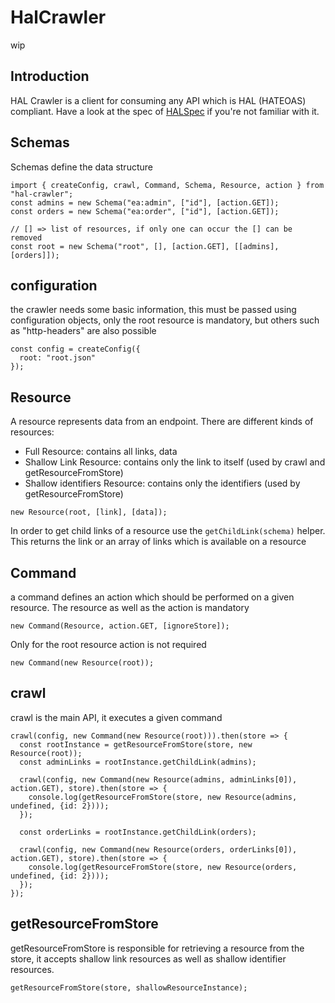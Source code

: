 # HalCrawler

wip

## Introduction
HAL Crawler is a client for consuming any API which is HAL (HATEOAS) compliant.
Have a look at the spec of [HALSpec] if you're not familiar with it.

## Schemas
Schemas define the data structure

```
import { createConfig, crawl, Command, Schema, Resource, action } from "hal-crawler";
const admins = new Schema("ea:admin", ["id"], [action.GET]);
const orders = new Schema("ea:order", ["id"], [action.GET]);

// [] => list of resources, if only one can occur the [] can be removed
const root = new Schema("root", [], [action.GET], [[admins], [orders]]);
```

## configuration
the crawler needs some basic information, this must be passed using configuration objects, only the root resource is mandatory, but others such as "http-headers" are also possible
```
const config = createConfig({
  root: "root.json"
});
```

## Resource
A resource represents data from an endpoint. There are different kinds of resources:
- Full Resource: contains all links, data
- Shallow Link Resource: contains only the link to itself (used by crawl and getResourceFromStore)
- Shallow identifiers Resource: contains only the identifiers (used by getResourceFromStore)
```
new Resource(root, [link], [data]);
```
In order to get child links of a resource use the ``` getChildLink(schema) ``` helper. This returns the link or an array of links which is available on a resource

## Command
a command defines an action which should be performed on a given resource.
The resource as well as the action is mandatory
```
new Command(Resource, action.GET, [ignoreStore]);
```
Only for the root resource action is not required
```
new Command(new Resource(root));
```

## crawl
crawl is the main API, it executes a given command
```
crawl(config, new Command(new Resource(root))).then(store => {
  const rootInstance = getResourceFromStore(store, new Resource(root));
  const adminLinks = rootInstance.getChildLink(admins);

  crawl(config, new Command(new Resource(admins, adminLinks[0]), action.GET), store).then(store => {
    console.log(getResourceFromStore(store, new Resource(admins, undefined, {id: 2})));
  });

  const orderLinks = rootInstance.getChildLink(orders);

  crawl(config, new Command(new Resource(orders, orderLinks[0]), action.GET), store).then(store => {
    console.log(getResourceFromStore(store, new Resource(orders, undefined, {id: 2})));
  });
});
```

## getResourceFromStore
getResourceFromStore is responsible for retrieving a resource from the store, it accepts shallow link resources as well as shallow identifier resources.
```
getResourceFromStore(store, shallowResourceInstance);
```

[HALSpec]: http://stateless.co/hal_specification.html
